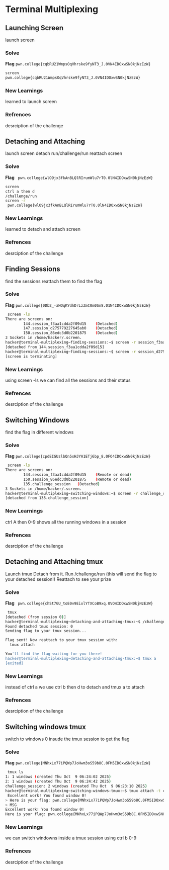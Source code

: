 # Terminal Multiplexing

## Launching Screen
launch screen

### Solve
**Flag** `pwn.college{cqbRU21WmpsOqVhrske9fyNT3_J.0VN4IDOxwSN0kjNzEzW}`

```bash
screen
pwn.college{cqbRU21WmpsOqVhrske9fyNT3_J.0VN4IDOxwSN0kjNzEzW}
```
### New Learnings
learned to launch screen

### Refrences
desrciption of the challenge



## Detaching and Attaching
launch screen detach run/challenge/run reattach screen

### Solve
**Flag** ` pwn.college{wlO9jx3fkAnBLQlRIrumWlu7rT0.0lN4IDOxwSN0kjNzEzW}`

```bash
screen
ctrl a then d
/challenge/run
screen -r
 pwn.college{wlO9jx3fkAnBLQlRIrumWlu7rT0.0lN4IDOxwSN0kjNzEzW}
```
### New Learnings
learned to detach and attach screen

### Refrences
desrciption of the challenge


## Finding Sessions
find the sessions reattach them to find the flag

### Solve
**Flag** `pwn.college{0Db2_-aHOqKYdhDrLzZmC0m0Sn8.01N4IDOxwSN0kjNzEzW}`

```bash
 screen -ls
There are screens on:
        144.session_f3aa1cdda2f09d15    (Detached)
        147.session_d275779227645ab0    (Detached)
        150.session_86edc3d0b2201875    (Detached)
3 Sockets in /home/hacker/.screen.
hacker@terminal-multiplexing~finding-sessions:~$ screen -r session_f3aa1cdda2f09d15
[detached from 144.session_f3aa1cdda2f09d15]
hacker@terminal-multiplexing~finding-sessions:~$ screen -r session_d275779227645ab0
[screen is terminating]
```
### New Learnings
using screen -ls we can find all the sessions and their status 

### Refrences
desrciption of the challenge



## Switching Windows
find the flag in different windows 

### Solve
**Flag** `pwn.college{cpdEIGUzlbQn5sHJYA1ETj6bp_8.0FO4IDOxwSN0kjNzEzW}`

```bash
 screen -ls
There are screens on:
        144.session_f3aa1cdda2f09d15    (Remote or dead)
        150.session_86edc3d0b2201875    (Remote or dead)
        135.challenge_session   (Detached)
3 Sockets in /home/hacker/.screen.
hacker@terminal-multiplexing~switching-windows:~$ screen -r challenge_session
[detached from 135.challenge_session]
```
### New Learnings
ctrl A then 0-9 shows all the running windows in a session

### Refrences
desrciption of the challenge



## Detaching and Attaching tmux
Launch tmux
Detach from it.
Run /challenge/run (this will send the flag to your detached session!)
Reattach to see your prize

### Solve
**Flag** ` pwn.college{chSt7GU_toE0v9EixlYTXCoB9xq.0VO4IDOxwSN0kjNzEzW}`

```bash
 tmux
[detached (from session 0)]
hacker@terminal-multiplexing~detaching-and-attaching-tmux:~$ /challenge/run
Found detached tmux session: 0
Sending flag to your tmux session...

Flag sent! Now reattach to your tmux session with:
  tmux attach

You'll find the flag waiting for you there!
hacker@terminal-multiplexing~detaching-and-attaching-tmux:~$ tmux a
[exited]
```
### New Learnings
instead of ctrl a we use ctrl b then d to detach and tmux a to attach 

### Refrences
desrciption of the challenge



## Switching windows tmux
switch to windows 0 insude the tmux session to get the flag

### Solve
**Flag** `pwn.college{MNhxLx77iPQWp7JoHwm3oS59b8C.0FM5IDOxwSN0kjNzEzW}`

```bash
 tmux ls
1: 1 windows (created Thu Oct  9 06:24:02 2025)
2: 1 windows (created Thu Oct  9 06:24:42 2025)
challenge_session: 2 windows (created Thu Oct  9 06:23:10 2025)
hacker@terminal-multiplexing~switching-windows-tmux:~$ tmux attach -t challenge_session
 Excellent work! You found window 0!
> Here is your flag: pwn.college{MNhxLx77iPQWp7JoHwm3oS59b8C.0FM5IDOxwSN0kjNzEzW}
> MSG
Excellent work! You found window 0!
Here is your flag: pwn.college{MNhxLx77iPQWp7JoHwm3oS59b8C.0FM5IDOxwSN0kjNzEzW}
```
### New Learnings
we can switch windowns inside a tmux session using ctrl b 0-9 

### Refrences
desrciption of the challenge
